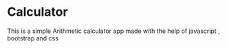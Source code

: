 # Calculator
 This is a simple Arithmetic calculator app made with the help of javascript , bootstrap and css
